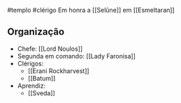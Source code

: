 #templo #clérigo 
Em honra a [[Selûne]] em [[Esmeltaran]]

## Organização
- Chefe: [[Lord Noulos]]
- Segunda em comando: [[Lady Faronisa]]
- Clérigos:
  - [[Erani Rockharvest]]
  - [[Batum]]
- Aprendiz:
  - [[Sveda]]